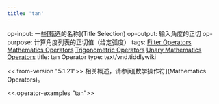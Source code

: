 ```yaml
---
title: 'tan'
---
```


op-input: 一些[甄选的名称](Title Selection)
op-output: 输入角度的正切
op-purpose: 计算角度列表的正切值（给定弧度）
tags: [Filter Operators](#Filter%20Operators) [Mathematics Operators](#Mathematics%20Operators) [Trigonometric Operators](#Trigonometric%20Operators) [Unary Mathematics Operators](#Unary%20Mathematics%20Operators)
title: tan Operator
type: text/vnd.tiddlywiki

<<.from-version "5.1.21">> 相关概述，请参阅[数学操作符](Mathematics Operators)。

<<.operator-examples "tan">>